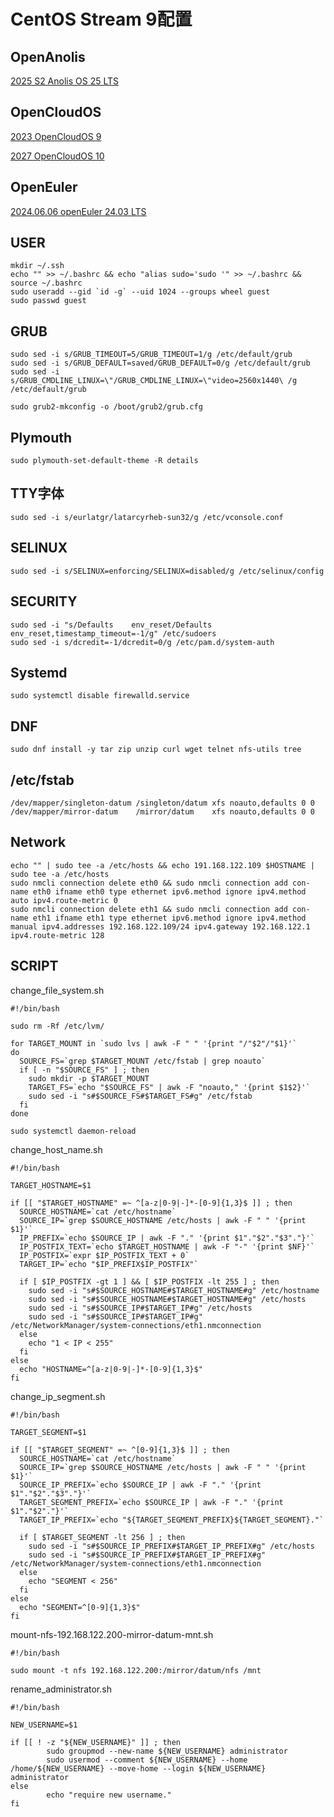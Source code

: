 # CentOS Stream 9配置

## OpenAnolis

[2025 S2 Anolis OS 25 LTS](https://gitee.com/anolis/rnotes/blob/master/anolis/policy/life-cycle.md)

## OpenCloudOS

[2023 OpenCloudOS 9](https://docs.opencloudos.org/release/oc_intro/)

[2027 OpenCloudOS 10](https://docs.opencloudos.org/release/oc_intro/)

## OpenEuler

[2024.06.06 openEuler 24.03 LTS](https://gitee.com/openeuler/release-management/blob/master/openEuler-24.03-LTS/release-plan.md)

## USER

``` shell
mkdir ~/.ssh
echo "" >> ~/.bashrc && echo "alias sudo='sudo '" >> ~/.bashrc && source ~/.bashrc
sudo useradd --gid `id -g` --uid 1024 --groups wheel guest
sudo passwd guest
```

## GRUB

``` shell
sudo sed -i s/GRUB_TIMEOUT=5/GRUB_TIMEOUT=1/g /etc/default/grub
sudo sed -i s/GRUB_DEFAULT=saved/GRUB_DEFAULT=0/g /etc/default/grub
sudo sed -i s/GRUB_CMDLINE_LINUX=\"/GRUB_CMDLINE_LINUX=\"video=2560x1440\ /g /etc/default/grub

sudo grub2-mkconfig -o /boot/grub2/grub.cfg
```

## Plymouth

``` shell
sudo plymouth-set-default-theme -R details
```

## TTY字体

``` shell
sudo sed -i s/eurlatgr/latarcyrheb-sun32/g /etc/vconsole.conf
```

## SELINUX

``` shell
sudo sed -i s/SELINUX=enforcing/SELINUX=disabled/g /etc/selinux/config
```

## SECURITY

``` shell
sudo sed -i "s/Defaults    env_reset/Defaults    env_reset,timestamp_timeout=-1/g" /etc/sudoers
sudo sed -i s/dcredit=-1/dcredit=0/g /etc/pam.d/system-auth
```

## Systemd

``` shell
sudo systemctl disable firewalld.service
```

## DNF

``` shell
sudo dnf install -y tar zip unzip curl wget telnet nfs-utils tree
```

## /etc/fstab

``` text
/dev/mapper/singleton-datum /singleton/datum xfs noauto,defaults 0 0
/dev/mapper/mirror-datum    /mirror/datum    xfs noauto,defaults 0 0
```

## Network

``` shell
echo "" | sudo tee -a /etc/hosts && echo 191.168.122.109 $HOSTNAME | sudo tee -a /etc/hosts
sudo nmcli connection delete eth0 && sudo nmcli connection add con-name eth0 ifname eth0 type ethernet ipv6.method ignore ipv4.method auto ipv4.route-metric 0
sudo nmcli connection delete eth1 && sudo nmcli connection add con-name eth1 ifname eth1 type ethernet ipv6.method ignore ipv4.method manual ipv4.addresses 192.168.122.109/24 ipv4.gateway 192.168.122.1 ipv4.route-metric 128
```

## SCRIPT

change_file_system.sh

``` text
#!/bin/bash

sudo rm -Rf /etc/lvm/

for TARGET_MOUNT in `sudo lvs | awk -F " " '{print "/"$2"/"$1}'`
do
  SOURCE_FS=`grep $TARGET_MOUNT /etc/fstab | grep noauto`
  if [ -n "$SOURCE_FS" ] ; then
    sudo mkdir -p $TARGET_MOUNT
    TARGET_FS=`echo "$SOURCE_FS" | awk -F "noauto," '{print $1$2}'`
    sudo sed -i "s#$SOURCE_FS#$TARGET_FS#g" /etc/fstab
  fi
done

sudo systemctl daemon-reload
```

change_host_name.sh

``` text
#!/bin/bash

TARGET_HOSTNAME=$1

if [[ "$TARGET_HOSTNAME" =~ ^[a-z|0-9|-]*-[0-9]{1,3}$ ]] ; then
  SOURCE_HOSTNAME=`cat /etc/hostname`
  SOURCE_IP=`grep $SOURCE_HOSTNAME /etc/hosts | awk -F " " '{print $1}'`
  IP_PREFIX=`echo $SOURCE_IP | awk -F "." '{print $1"."$2"."$3"."}'`
  IP_POSTFIX_TEXT=`echo $TARGET_HOSTNAME | awk -F "-" '{print $NF}'`
  IP_POSTFIX=`expr $IP_POSTFIX_TEXT + 0`
  TARGET_IP=`echo "$IP_PREFIX$IP_POSTFIX"`

  if [ $IP_POSTFIX -gt 1 ] && [ $IP_POSTFIX -lt 255 ] ; then
    sudo sed -i "s#$SOURCE_HOSTNAME#$TARGET_HOSTNAME#g" /etc/hostname
    sudo sed -i "s#$SOURCE_HOSTNAME#$TARGET_HOSTNAME#g" /etc/hosts
    sudo sed -i "s#$SOURCE_IP#$TARGET_IP#g" /etc/hosts
    sudo sed -i "s#$SOURCE_IP#$TARGET_IP#g" /etc/NetworkManager/system-connections/eth1.nmconnection
  else
    echo "1 < IP < 255"
  fi
else
  echo "HOSTNAME=^[a-z|0-9|-]*-[0-9]{1,3}$"
fi
```

change_ip_segment.sh

``` text
#!/bin/bash

TARGET_SEGMENT=$1

if [[ "$TARGET_SEGMENT" =~ ^[0-9]{1,3}$ ]] ; then
  SOURCE_HOSTNAME=`cat /etc/hostname`
  SOURCE_IP=`grep $SOURCE_HOSTNAME /etc/hosts | awk -F " " '{print $1}'`
  SOURCE_IP_PREFIX=`echo $SOURCE_IP | awk -F "." '{print $1"."$2"."$3"."}'`
  TARGET_SEGMENT_PREFIX=`echo $SOURCE_IP | awk -F "." '{print $1"."$2"."}'`
  TARGET_IP_PREFIX=`echo "${TARGET_SEGMENT_PREFIX}${TARGET_SEGMENT}."`

  if [ $TARGET_SEGMENT -lt 256 ] ; then
    sudo sed -i "s#$SOURCE_IP_PREFIX#$TARGET_IP_PREFIX#g" /etc/hosts
    sudo sed -i "s#$SOURCE_IP_PREFIX#$TARGET_IP_PREFIX#g" /etc/NetworkManager/system-connections/eth1.nmconnection
  else
    echo "SEGMENT < 256"
  fi
else
  echo "SEGMENT=^[0-9]{1,3}$"
fi
```

mount-nfs-192.168.122.200-mirror-datum-mnt.sh

``` text
#!/bin/bash

sudo mount -t nfs 192.168.122.200:/mirror/datum/nfs /mnt
```

rename_administrator.sh

``` text
#!/bin/bash

NEW_USERNAME=$1

if [[ ! -z "${NEW_USERNAME}" ]] ; then
        sudo groupmod --new-name ${NEW_USERNAME} administrator
        sudo usermod --comment ${NEW_USERNAME} --home /home/${NEW_USERNAME} --move-home --login ${NEW_USERNAME} administrator
else
        echo "require new username."
fi
```
